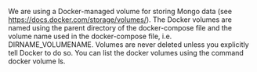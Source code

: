 We are using a Docker-managed volume for storing Mongo data (see https://docs.docker.com/storage/volumes/).
The Docker volumes are named using the parent directory of the docker-compose file and the volume name used in the docker-compose file,
i.e. DIRNAME_VOLUMENAME. Volumes are never deleted unless you explicitly tell Docker to do so. You can list the docker volumes using the
command docker volume ls. 
